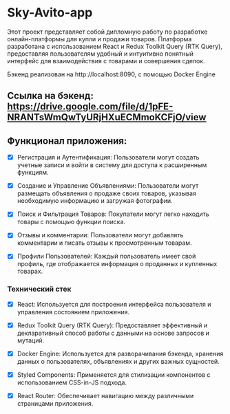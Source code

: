 # Sky-Avito-app


Этот проект представляет собой дипломную работу по разработке онлайн-платформы для купли и продажи товаров. Платформа разработана с использованием React и Redux Toolkit Query (RTK Query), предоставляя пользователям удобный и интуитивно понятный интерфейс для взаимодействия с товарами и совершения сделок.


Бэкенд реализован на  http://localhost:8090, с помощью Docker Engine 
## Ссылка на бэкенд: https://drive.google.com/file/d/1pFE-NRANTsWmQwTyURjHXuECMmoKCFjO/view

## Функционал приложения:


- [x] Регистрация и Аутентификация: Пользователи могут создать учетные записи и войти в систему для доступа к расширенным функциям.
- [x] Создание и Управление Объявлениями: Пользователи могут размещать объявления о продаже своих товаров, указывая необходимую информацию и загружая фотографии.
- [x] Поиск и Фильтрация Товаров: Покупатели могут легко находить товары с помощью функции поиска.
- [x] Отзывы и комментарии: Пользователи могут добавлять комментарии и писать отзывы к просмотренным товарам.
- [x] Профили Пользователей: Каждый пользователь имеет свой профиль, где отображается информация о проданных и купленных товарах.



### Технический стек
- [x] React: Используется для построения интерфейса пользователя и управления состоянием приложения.
- [x] Redux Toolkit Query (RTK Query): Предоставляет эффективный и декларативный способ работы с данными на основе запросов и мутаций.
- [x] Docker Engine: Используется для разворачивания бэкенда, хранения данных о пользователях, объявлениях и других важных сущностей.
- [x] Styled Components: Применяется для стилизации компонентов с использованием CSS-in-JS подхода.
- [x] React Router: Обеспечивает навигацию между различными страницами приложения.


